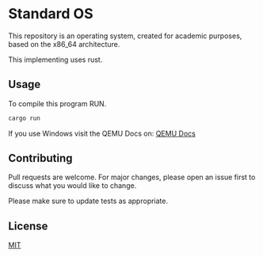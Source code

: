 # Standard OS

This repository is an operating system, created for academic purposes, based on the x86_64 architecture.

This implementing uses rust.

## Usage
To compile this program RUN.

```bash
cargo run
```

If you use Windows visit the QEMU Docs on: [QEMU Docs](https://www.qemu.org/docs/master/)

## Contributing

Pull requests are welcome. For major changes, please open an issue first
to discuss what you would like to change.

Please make sure to update tests as appropriate.

## License

[MIT](https://choosealicense.com/licenses/mit/)